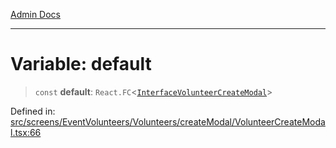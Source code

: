 [Admin Docs](/)

---

# Variable: default

> `const` **default**: `React.FC`\<[`InterfaceVolunteerCreateModal`](../interfaces/InterfaceVolunteerCreateModal.md)\>

Defined in: [src/screens/EventVolunteers/Volunteers/createModal/VolunteerCreateModal.tsx:66](https://github.com/PalisadoesFoundation/talawa-admin/blob/main/src/screens/EventVolunteers/Volunteers/createModal/VolunteerCreateModal.tsx#L66)
